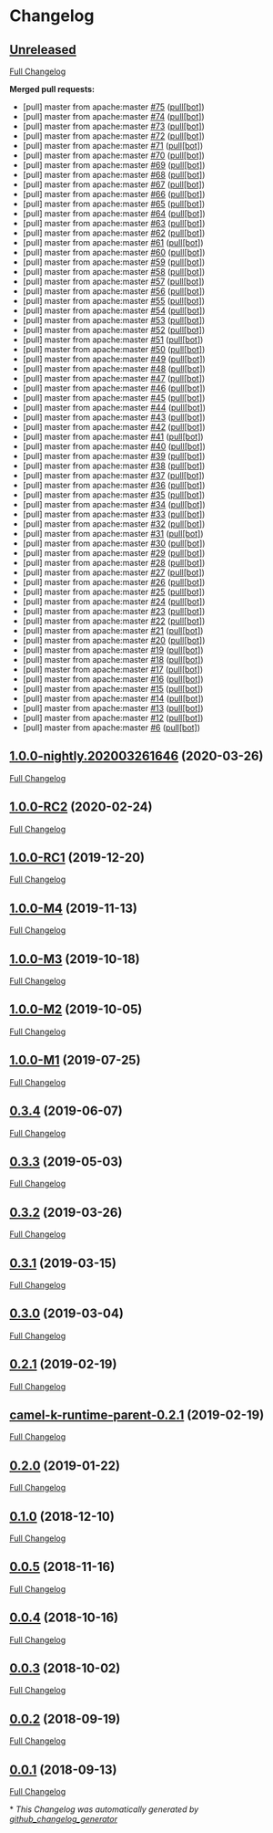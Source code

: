 # Changelog

## [Unreleased](https://github.com/ipolyzos/camel-k/tree/HEAD)

[Full Changelog](https://github.com/ipolyzos/camel-k/compare/1.0.0-nightly.202003261646...HEAD)

**Merged pull requests:**

- \[pull\] master from apache:master [\#75](https://github.com/ipolyzos/camel-k/pull/75) ([pull[bot]](https://github.com/apps/pull))
- \[pull\] master from apache:master [\#74](https://github.com/ipolyzos/camel-k/pull/74) ([pull[bot]](https://github.com/apps/pull))
- \[pull\] master from apache:master [\#73](https://github.com/ipolyzos/camel-k/pull/73) ([pull[bot]](https://github.com/apps/pull))
- \[pull\] master from apache:master [\#72](https://github.com/ipolyzos/camel-k/pull/72) ([pull[bot]](https://github.com/apps/pull))
- \[pull\] master from apache:master [\#71](https://github.com/ipolyzos/camel-k/pull/71) ([pull[bot]](https://github.com/apps/pull))
- \[pull\] master from apache:master [\#70](https://github.com/ipolyzos/camel-k/pull/70) ([pull[bot]](https://github.com/apps/pull))
- \[pull\] master from apache:master [\#69](https://github.com/ipolyzos/camel-k/pull/69) ([pull[bot]](https://github.com/apps/pull))
- \[pull\] master from apache:master [\#68](https://github.com/ipolyzos/camel-k/pull/68) ([pull[bot]](https://github.com/apps/pull))
- \[pull\] master from apache:master [\#67](https://github.com/ipolyzos/camel-k/pull/67) ([pull[bot]](https://github.com/apps/pull))
- \[pull\] master from apache:master [\#66](https://github.com/ipolyzos/camel-k/pull/66) ([pull[bot]](https://github.com/apps/pull))
- \[pull\] master from apache:master [\#65](https://github.com/ipolyzos/camel-k/pull/65) ([pull[bot]](https://github.com/apps/pull))
- \[pull\] master from apache:master [\#64](https://github.com/ipolyzos/camel-k/pull/64) ([pull[bot]](https://github.com/apps/pull))
- \[pull\] master from apache:master [\#63](https://github.com/ipolyzos/camel-k/pull/63) ([pull[bot]](https://github.com/apps/pull))
- \[pull\] master from apache:master [\#62](https://github.com/ipolyzos/camel-k/pull/62) ([pull[bot]](https://github.com/apps/pull))
- \[pull\] master from apache:master [\#61](https://github.com/ipolyzos/camel-k/pull/61) ([pull[bot]](https://github.com/apps/pull))
- \[pull\] master from apache:master [\#60](https://github.com/ipolyzos/camel-k/pull/60) ([pull[bot]](https://github.com/apps/pull))
- \[pull\] master from apache:master [\#59](https://github.com/ipolyzos/camel-k/pull/59) ([pull[bot]](https://github.com/apps/pull))
- \[pull\] master from apache:master [\#58](https://github.com/ipolyzos/camel-k/pull/58) ([pull[bot]](https://github.com/apps/pull))
- \[pull\] master from apache:master [\#57](https://github.com/ipolyzos/camel-k/pull/57) ([pull[bot]](https://github.com/apps/pull))
- \[pull\] master from apache:master [\#56](https://github.com/ipolyzos/camel-k/pull/56) ([pull[bot]](https://github.com/apps/pull))
- \[pull\] master from apache:master [\#55](https://github.com/ipolyzos/camel-k/pull/55) ([pull[bot]](https://github.com/apps/pull))
- \[pull\] master from apache:master [\#54](https://github.com/ipolyzos/camel-k/pull/54) ([pull[bot]](https://github.com/apps/pull))
- \[pull\] master from apache:master [\#53](https://github.com/ipolyzos/camel-k/pull/53) ([pull[bot]](https://github.com/apps/pull))
- \[pull\] master from apache:master [\#52](https://github.com/ipolyzos/camel-k/pull/52) ([pull[bot]](https://github.com/apps/pull))
- \[pull\] master from apache:master [\#51](https://github.com/ipolyzos/camel-k/pull/51) ([pull[bot]](https://github.com/apps/pull))
- \[pull\] master from apache:master [\#50](https://github.com/ipolyzos/camel-k/pull/50) ([pull[bot]](https://github.com/apps/pull))
- \[pull\] master from apache:master [\#49](https://github.com/ipolyzos/camel-k/pull/49) ([pull[bot]](https://github.com/apps/pull))
- \[pull\] master from apache:master [\#48](https://github.com/ipolyzos/camel-k/pull/48) ([pull[bot]](https://github.com/apps/pull))
- \[pull\] master from apache:master [\#47](https://github.com/ipolyzos/camel-k/pull/47) ([pull[bot]](https://github.com/apps/pull))
- \[pull\] master from apache:master [\#46](https://github.com/ipolyzos/camel-k/pull/46) ([pull[bot]](https://github.com/apps/pull))
- \[pull\] master from apache:master [\#45](https://github.com/ipolyzos/camel-k/pull/45) ([pull[bot]](https://github.com/apps/pull))
- \[pull\] master from apache:master [\#44](https://github.com/ipolyzos/camel-k/pull/44) ([pull[bot]](https://github.com/apps/pull))
- \[pull\] master from apache:master [\#43](https://github.com/ipolyzos/camel-k/pull/43) ([pull[bot]](https://github.com/apps/pull))
- \[pull\] master from apache:master [\#42](https://github.com/ipolyzos/camel-k/pull/42) ([pull[bot]](https://github.com/apps/pull))
- \[pull\] master from apache:master [\#41](https://github.com/ipolyzos/camel-k/pull/41) ([pull[bot]](https://github.com/apps/pull))
- \[pull\] master from apache:master [\#40](https://github.com/ipolyzos/camel-k/pull/40) ([pull[bot]](https://github.com/apps/pull))
- \[pull\] master from apache:master [\#39](https://github.com/ipolyzos/camel-k/pull/39) ([pull[bot]](https://github.com/apps/pull))
- \[pull\] master from apache:master [\#38](https://github.com/ipolyzos/camel-k/pull/38) ([pull[bot]](https://github.com/apps/pull))
- \[pull\] master from apache:master [\#37](https://github.com/ipolyzos/camel-k/pull/37) ([pull[bot]](https://github.com/apps/pull))
- \[pull\] master from apache:master [\#36](https://github.com/ipolyzos/camel-k/pull/36) ([pull[bot]](https://github.com/apps/pull))
- \[pull\] master from apache:master [\#35](https://github.com/ipolyzos/camel-k/pull/35) ([pull[bot]](https://github.com/apps/pull))
- \[pull\] master from apache:master [\#34](https://github.com/ipolyzos/camel-k/pull/34) ([pull[bot]](https://github.com/apps/pull))
- \[pull\] master from apache:master [\#33](https://github.com/ipolyzos/camel-k/pull/33) ([pull[bot]](https://github.com/apps/pull))
- \[pull\] master from apache:master [\#32](https://github.com/ipolyzos/camel-k/pull/32) ([pull[bot]](https://github.com/apps/pull))
- \[pull\] master from apache:master [\#31](https://github.com/ipolyzos/camel-k/pull/31) ([pull[bot]](https://github.com/apps/pull))
- \[pull\] master from apache:master [\#30](https://github.com/ipolyzos/camel-k/pull/30) ([pull[bot]](https://github.com/apps/pull))
- \[pull\] master from apache:master [\#29](https://github.com/ipolyzos/camel-k/pull/29) ([pull[bot]](https://github.com/apps/pull))
- \[pull\] master from apache:master [\#28](https://github.com/ipolyzos/camel-k/pull/28) ([pull[bot]](https://github.com/apps/pull))
- \[pull\] master from apache:master [\#27](https://github.com/ipolyzos/camel-k/pull/27) ([pull[bot]](https://github.com/apps/pull))
- \[pull\] master from apache:master [\#26](https://github.com/ipolyzos/camel-k/pull/26) ([pull[bot]](https://github.com/apps/pull))
- \[pull\] master from apache:master [\#25](https://github.com/ipolyzos/camel-k/pull/25) ([pull[bot]](https://github.com/apps/pull))
- \[pull\] master from apache:master [\#24](https://github.com/ipolyzos/camel-k/pull/24) ([pull[bot]](https://github.com/apps/pull))
- \[pull\] master from apache:master [\#23](https://github.com/ipolyzos/camel-k/pull/23) ([pull[bot]](https://github.com/apps/pull))
- \[pull\] master from apache:master [\#22](https://github.com/ipolyzos/camel-k/pull/22) ([pull[bot]](https://github.com/apps/pull))
- \[pull\] master from apache:master [\#21](https://github.com/ipolyzos/camel-k/pull/21) ([pull[bot]](https://github.com/apps/pull))
- \[pull\] master from apache:master [\#20](https://github.com/ipolyzos/camel-k/pull/20) ([pull[bot]](https://github.com/apps/pull))
- \[pull\] master from apache:master [\#19](https://github.com/ipolyzos/camel-k/pull/19) ([pull[bot]](https://github.com/apps/pull))
- \[pull\] master from apache:master [\#18](https://github.com/ipolyzos/camel-k/pull/18) ([pull[bot]](https://github.com/apps/pull))
- \[pull\] master from apache:master [\#17](https://github.com/ipolyzos/camel-k/pull/17) ([pull[bot]](https://github.com/apps/pull))
- \[pull\] master from apache:master [\#16](https://github.com/ipolyzos/camel-k/pull/16) ([pull[bot]](https://github.com/apps/pull))
- \[pull\] master from apache:master [\#15](https://github.com/ipolyzos/camel-k/pull/15) ([pull[bot]](https://github.com/apps/pull))
- \[pull\] master from apache:master [\#14](https://github.com/ipolyzos/camel-k/pull/14) ([pull[bot]](https://github.com/apps/pull))
- \[pull\] master from apache:master [\#13](https://github.com/ipolyzos/camel-k/pull/13) ([pull[bot]](https://github.com/apps/pull))
- \[pull\] master from apache:master [\#12](https://github.com/ipolyzos/camel-k/pull/12) ([pull[bot]](https://github.com/apps/pull))
- \[pull\] master from apache:master [\#6](https://github.com/ipolyzos/camel-k/pull/6) ([pull[bot]](https://github.com/apps/pull))

## [1.0.0-nightly.202003261646](https://github.com/ipolyzos/camel-k/tree/1.0.0-nightly.202003261646) (2020-03-26)

[Full Changelog](https://github.com/ipolyzos/camel-k/compare/1.0.0-RC2...1.0.0-nightly.202003261646)

## [1.0.0-RC2](https://github.com/ipolyzos/camel-k/tree/1.0.0-RC2) (2020-02-24)

[Full Changelog](https://github.com/ipolyzos/camel-k/compare/1.0.0-RC1...1.0.0-RC2)

## [1.0.0-RC1](https://github.com/ipolyzos/camel-k/tree/1.0.0-RC1) (2019-12-20)

[Full Changelog](https://github.com/ipolyzos/camel-k/compare/1.0.0-M4...1.0.0-RC1)

## [1.0.0-M4](https://github.com/ipolyzos/camel-k/tree/1.0.0-M4) (2019-11-13)

[Full Changelog](https://github.com/ipolyzos/camel-k/compare/1.0.0-M3...1.0.0-M4)

## [1.0.0-M3](https://github.com/ipolyzos/camel-k/tree/1.0.0-M3) (2019-10-18)

[Full Changelog](https://github.com/ipolyzos/camel-k/compare/1.0.0-M2...1.0.0-M3)

## [1.0.0-M2](https://github.com/ipolyzos/camel-k/tree/1.0.0-M2) (2019-10-05)

[Full Changelog](https://github.com/ipolyzos/camel-k/compare/1.0.0-M1...1.0.0-M2)

## [1.0.0-M1](https://github.com/ipolyzos/camel-k/tree/1.0.0-M1) (2019-07-25)

[Full Changelog](https://github.com/ipolyzos/camel-k/compare/0.3.4...1.0.0-M1)

## [0.3.4](https://github.com/ipolyzos/camel-k/tree/0.3.4) (2019-06-07)

[Full Changelog](https://github.com/ipolyzos/camel-k/compare/0.3.3...0.3.4)

## [0.3.3](https://github.com/ipolyzos/camel-k/tree/0.3.3) (2019-05-03)

[Full Changelog](https://github.com/ipolyzos/camel-k/compare/0.3.2...0.3.3)

## [0.3.2](https://github.com/ipolyzos/camel-k/tree/0.3.2) (2019-03-26)

[Full Changelog](https://github.com/ipolyzos/camel-k/compare/0.3.1...0.3.2)

## [0.3.1](https://github.com/ipolyzos/camel-k/tree/0.3.1) (2019-03-15)

[Full Changelog](https://github.com/ipolyzos/camel-k/compare/0.3.0...0.3.1)

## [0.3.0](https://github.com/ipolyzos/camel-k/tree/0.3.0) (2019-03-04)

[Full Changelog](https://github.com/ipolyzos/camel-k/compare/0.2.1...0.3.0)

## [0.2.1](https://github.com/ipolyzos/camel-k/tree/0.2.1) (2019-02-19)

[Full Changelog](https://github.com/ipolyzos/camel-k/compare/camel-k-runtime-parent-0.2.1...0.2.1)

## [camel-k-runtime-parent-0.2.1](https://github.com/ipolyzos/camel-k/tree/camel-k-runtime-parent-0.2.1) (2019-02-19)

[Full Changelog](https://github.com/ipolyzos/camel-k/compare/0.2.0...camel-k-runtime-parent-0.2.1)

## [0.2.0](https://github.com/ipolyzos/camel-k/tree/0.2.0) (2019-01-22)

[Full Changelog](https://github.com/ipolyzos/camel-k/compare/0.1.0...0.2.0)

## [0.1.0](https://github.com/ipolyzos/camel-k/tree/0.1.0) (2018-12-10)

[Full Changelog](https://github.com/ipolyzos/camel-k/compare/0.0.5...0.1.0)

## [0.0.5](https://github.com/ipolyzos/camel-k/tree/0.0.5) (2018-11-16)

[Full Changelog](https://github.com/ipolyzos/camel-k/compare/0.0.4...0.0.5)

## [0.0.4](https://github.com/ipolyzos/camel-k/tree/0.0.4) (2018-10-16)

[Full Changelog](https://github.com/ipolyzos/camel-k/compare/0.0.3...0.0.4)

## [0.0.3](https://github.com/ipolyzos/camel-k/tree/0.0.3) (2018-10-02)

[Full Changelog](https://github.com/ipolyzos/camel-k/compare/0.0.2...0.0.3)

## [0.0.2](https://github.com/ipolyzos/camel-k/tree/0.0.2) (2018-09-19)

[Full Changelog](https://github.com/ipolyzos/camel-k/compare/0.0.1...0.0.2)

## [0.0.1](https://github.com/ipolyzos/camel-k/tree/0.0.1) (2018-09-13)

[Full Changelog](https://github.com/ipolyzos/camel-k/compare/55fca8ee59ca67450bd114065872b0849917f132...0.0.1)



\* *This Changelog was automatically generated by [github_changelog_generator](https://github.com/github-changelog-generator/github-changelog-generator)*
